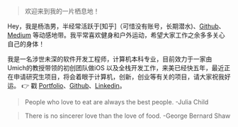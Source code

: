 > 欢迎来到我的一片栖息地！

Hey，我是杨浩男，半经常活跃于[知乎]（可惜没有账号，长期潜水)、[Github](http://github.com/rapsoulhaonan)、[Medium](https://medium.com/@rapsoulhaonan) 等动感地带。我平常喜欢健身和户外运动，希望大家工作之余多多关心自己的身体！

我是一名涉世未深的软件开发工程师，计算机本科专业，目前效力于一家由Umich的教授带领的初创团队做iOS
以及全栈开发工作，来美已经快五年，最近正在申请研究生项目，将会着眼于计算机，创新，创业等有关的项目，请大家祝我好运。
👉 戳 [Portfolio](/portfolio)、[Github](http://github.com/rapsoulhaonan)、[Linkedin](https://www.linkedin.com/in/haonan-yang-1a908056/)。 

> People who love to eat are always the best people. -Julia Child

> There is no sincerer love than the love of food. -George Bernard Shaw
